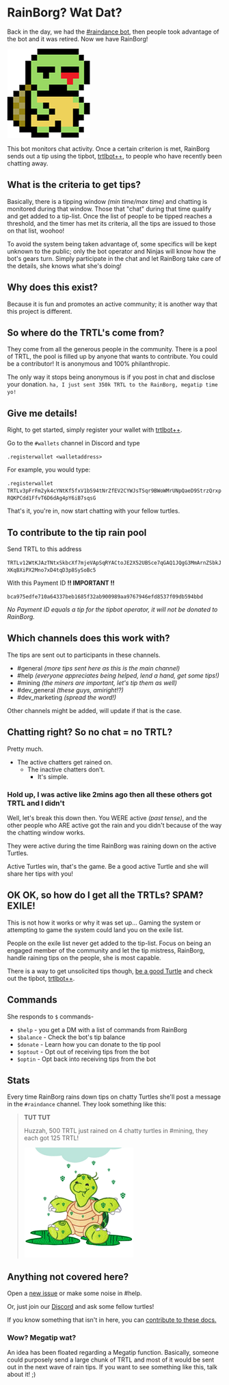 # RainBorg? Wat Dat?

Back in the day, we had the [#raindance bot](Participating-in-Raindance), then people took advantage of the bot and it was retired. Now we have RainBorg!

<img src="guides/images/rainborg/rainborg-avatar.png" width="194" height="208" alt="RainBorg Avatar" />

This bot monitors chat activity. Once a certain criterion is met, RainBorg sends out a tip using the tipbot, [trtlbot++](Using-trtlbot-plus-plus), to people who have recently been chatting away.

## What is the criteria to get tips?

Basically, there is a tipping window _(min time/max time)_ and chatting is monitored during that window. Those that "chat" during that time qualify and get added to a tip-list. Once the list of people to be tipped reaches a threshold, and the timer has met its criteria, all the tips are issued to those on that list, woohoo!  

To avoid the system being taken advantage of, some specifics will be kept unknown to the public; only the bot operator and Ninjas will know how the bot's gears turn. Simply participate in the chat and let RainBorg take care of the details, she knows what she's doing!

## Why does this exist?

Because it is fun and promotes an active community; it is another way that this project is different.

## So where do the TRTL's come from?

They come from all the generous people in the community. There is a pool of TRTL, the pool is filled up by anyone that wants to contribute. You could be a contributor! It is anonymous and 100% philanthropic. 

The only way it stops being anonymous is if you post in chat and disclose your donation.  `ha, I just sent 350k TRTL to the RainBorg, megatip time yo!`

## Give me details!

Right, to get started, simply register your wallet with [trtlbot++](Using-trtlbot-plus-plus#registering-your-wallet).

Go to the `#wallets` channel in Discord and type

`.registerwallet <walletaddress>`

For example, you would type:

`.registerwallet TRTLv3pFrFm2yk4cYNtKf5fxV1b594tNrZfEV2CYWJsTSqr9BWoWMrUNpQaeD9StrzQrxpRQKPCdd1FfvT6D6dAg4pY6iB7sqsG`

That's it, you're in, now start chatting with your fellow turtles.

## To contribute to the tip rain pool

Send TRTL to this address

`TRTLv12WtKJAzTNtxSkbcXf7mjeVApSqRYACtoJE2X52UBSce7qGAQ1JQgG3MmArnZSbkJXKqBXiPX2Mno7xD4tqD3p8SySoBc5`

With this Payment ID **!! IMPORTANT !!**

`bca975edfe710a64337beb1685f32ab900989aa9767946efd8537f09db594bbd`

_No Payment ID equals a tip for the tipbot operator, it will not be donated to RainBorg._

## Which channels does this work with?

The tips are sent out to participants in these channels.

  * \#general _(more tips sent here as this is the main channel)_
  * \#help _(everyone appreciates being helped, lend a hand, get some tips!)_
  * \#mining _(the miners are important, let's tip them as well)_
  * \#dev_general _(these guys, amiright!?)_
  * \#dev_marketing *(spread the word!)* 

Other channels might be added, will update if that is the case.

## Chatting right? So no chat = no TRTL?

Pretty much.  
* The active chatters get rained on.  
  * The inactive chatters don't.  
    * It's simple.  

### Hold up, I was active like 2mins ago then all these others got TRTL and I didn't

Well, let's break this down then. You WERE active _(past tense)_, and the other people who ARE active got the rain and you didn't because of the way the chatting window works.  

They were active during the time RainBorg was raining down on the active Turtles. 

Active Turtles win, that's the game. Be a good active Turtle and she will share her tips with you!

## OK OK, so how do I get all the TRTLs? SPAM? EXILE!

This is not how it works or why it was set up... Gaming the system or attempting to game the system could land you on the exile list.  

People on the exile list never get added to the tip-list. Focus on being an engaged member of the community and let the tip mistress, RainBorg, handle raining tips on the people, she is most capable.  

There is a way to get unsolicited tips though, [be a good Turtle](https://medium.com/@turtlecoin/how-to-be-a-good-turtle-20a427028a18) and check out the tipbot, [trtlbot++](Using-trtlbot-plus-plus).

## Commands

She responds to `$` commands-

  * `$help` - you get a DM with a list of commands from RainBorg
  * `$balance` - Check the bot's tip balance
  * `$donate` - Learn how you can donate to the tip pool
  * `$optout` - Opt out of receiving tips from the bot
  * `$optin` - Opt back into receiving tips from the bot

## Stats

Every time RainBorg rains down tips on chatty Turtles she'll post a message in the `#raindance` channel.
They look something like this:

<blockquote>
<strong>TUT TUT</strong>
<p>Huzzah, 500 TRTL just rained on 4 chatty turtles in #mining, they each got 125 TRTL!</p>
<img src="guides/images/rainborg/rainborg-rain.png" width="256" height="256" alt="turtle in the rain" />
</blockquote>

## Anything not covered here?

Open a [new issue](https://github.com/turtlecoin/meta/issues/new?title=RainBorg+Question) or make some noise in #help.

Or, just join our [Discord](https://discord.gg/qyXqkuk) and ask some fellow turtles!

If you know something that isn't in here, you can [contribute to these docs.](https://github.com/turtlecoin/turtlecoin-wiki)

### Wow? Megatip wat?

An idea has been floated regarding a Megatip function. Basically, someone could purposely send a large chunk of TRTL and most of it would be sent out in the next wave of rain tips. If you want to see something like this, talk about it! ;)